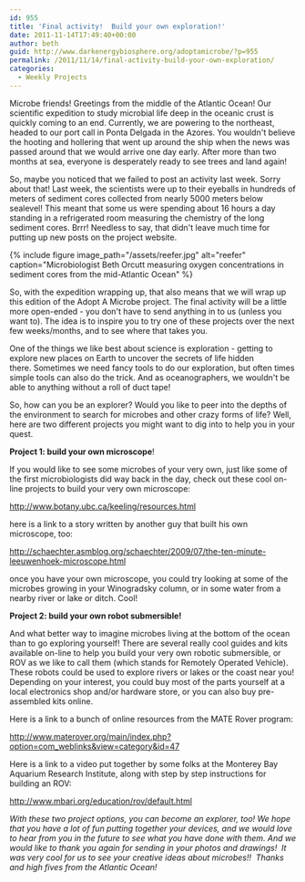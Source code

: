 ```yaml
---
id: 955
title: 'Final activity!  Build your own exploration!'
date: 2011-11-14T17:49:40+00:00
author: beth
guid: http://www.darkenergybiosphere.org/adoptamicrobe/?p=955
permalink: /2011/11/14/final-activity-build-your-own-exploration/
categories:
  - Weekly Projects
---
```

Microbe friends! Greetings from the middle of the Atlantic Ocean! Our scientific expedition to study microbial life deep in the oceanic crust is quickly coming to an end. Currently, we are powering to the northeast, headed to our port call in Ponta Delgada in the Azores. You wouldn't believe the hooting and hollering that went up around the ship when the news was passed around that we would arrive one day early. After more than two months at sea, everyone is desperately ready to see trees and land again!

So, maybe you noticed that we failed to post an activity last week. Sorry about that! Last week, the scientists were up to their eyeballs in hundreds of meters of sediment cores collected from nearly 5000 meters below sealevel! This meant that some us were spending about 16 hours a day standing in a refrigerated room measuring the chemistry of the long sediment cores. Brrr! Needless to say, that didn't leave much time for putting up new posts on the project website.

{% include figure image_path="/assets/reefer.jpg" alt="reefer" caption="Microbiologist Beth Orcutt measuring oxygen concentrations in sediment cores from the mid-Atlantic Ocean" %}

So, with the expedition wrapping up, that also means that we will wrap up this edition of the Adopt A Microbe project. The final activity will be a little more open-ended - you don't have to send anything in to us (unless you want to). The idea is to inspire you to try one of these projects over the next few weeks/months, and to see where that takes you.

One of the things we like best about science is exploration - getting to explore new places on Earth to uncover the secrets of life hidden there. Sometimes we need fancy tools to do our exploration, but often times simple tools can also do the trick. And as oceanographers, we wouldn't be able to anything without a roll of duct tape!

So, how can you be an explorer? Would you like to peer into the depths of the environment to search for microbes and other crazy forms of life? Well, here are two different projects you might want to dig into to help you in your quest.

**Project 1: build your own microscope**!

If you would like to see some microbes of your very own, just like some of the first microbiologists did way back in the day, check out these cool on-line projects to build your very own microscope:

<http://www.botany.ubc.ca/keeling/resources.html>

here is a link to a story written by another guy that built his own microscope, too:

<http://schaechter.asmblog.org/schaechter/2009/07/the-ten-minute-leeuwenhoek-microscope.html>

once you have your own microscope, you could try looking at some of the microbes growing in your Winogradsky column, or in some water from a nearby river or lake or ditch. Cool!

**Project 2: build your own robot submersible!**

And what better way to imagine microbes living at the bottom of the ocean than to go exploring yourself! There are several really cool guides and kits available on-line to help you build your very own robotic submersible, or ROV as we like to call them (which stands for Remotely Operated Vehicle). These robots could be used to explore rivers or lakes or the coast near you! Depending on your interest, you could buy most of the parts yourself at a local electronics shop and/or hardware store, or you can also buy pre-assembled kits online.

Here is a link to a bunch of online resources from the MATE Rover program:

<http://www.materover.org/main/index.php?option=com_weblinks&view=category&id=47>

Here is a link to a video put together by some folks at the Monterey Bay Aquarium Research Institute, along with step by step instructions for building an ROV:

<http://www.mbari.org/education/rov/default.html>

_With these two project options, you can become an explorer, too! We hope that you have a lot of fun putting together your devices, and we would love to hear from you in the future to see what you have done with them. And we would like to thank you again for sending in your photos and drawings!  It was very cool for us to see your creative ideas about microbes!!  Thanks and high fives from the Atlantic Ocean!_
